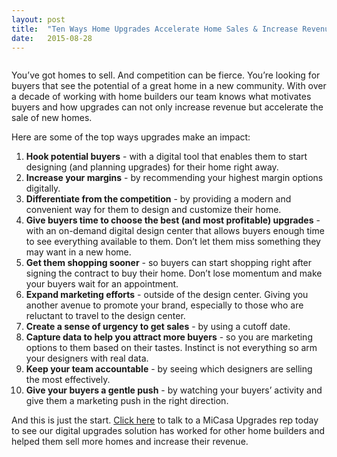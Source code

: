 ```yaml
---
layout: post
title:  "Ten Ways Home Upgrades Accelerate Home Sales & Increase Revenue"
date:   2015-08-28
---
```

<img src="{{ '/assets/img/family.jpg' | prepend: site.baseurl }}" alt=""> 
<p class="intro"><span class="dropcap">Y</span>ou’ve got homes to sell. And competition can be fierce. You’re looking for buyers that see the potential of a great home in a new community. With over a decade of working with home builders our team knows what motivates buyers and how upgrades can not only increase revenue but accelerate the sale of new homes. </p>

Here are some of the top ways upgrades make an impact:
<ol>
<li><b>Hook potential buyers</b> - with a digital tool that enables them to start designing (and planning upgrades) for their home right away.</li>

<li><b>Increase your margins</b> - by recommending your highest margin options digitally.</li>


<li><b>Differentiate from the competition</b> - by providing a modern and convenient way for them to design and customize their home.</li>


<li><b>Give buyers time to choose the best (and most profitable) upgrades</b> - with an on-demand digital design center that allows buyers enough time to see everything available to them.  Don’t let them miss something they may want in a new home.</li>


<li><b>Get them shopping sooner</b> - so buyers can start shopping right after signing the contract to buy their home.  Don’t lose momentum and make your buyers wait for an appointment.</li>


<li><b>Expand marketing efforts</b> - outside of the design center.  Giving you another avenue to promote your brand, especially to those who are reluctant to travel to the design center.</li>


<li><b>Create a sense of urgency to get sales</b> - by using a cutoff date.</li>


<li><b>Capture data to help you attract more buyers</b> - so you are marketing options to them based on their tastes.  Instinct is not everything so arm your designers with real data.</li>


<li><b>Keep your team accountable</b> - by seeing which designers are selling the most effectively.</li>


<li><b>Give your buyers a gentle push</b> - by watching your buyers’ activity and give them a marketing push in the right direction.</li>
</ol>

And this is just the start. <a href="http://www.micasaupgrades.com/#/contact">Click here</a> to talk to a MiCasa Upgrades rep today to see our digital upgrades solution has worked for other home builders and helped them sell more homes and increase their revenue.
